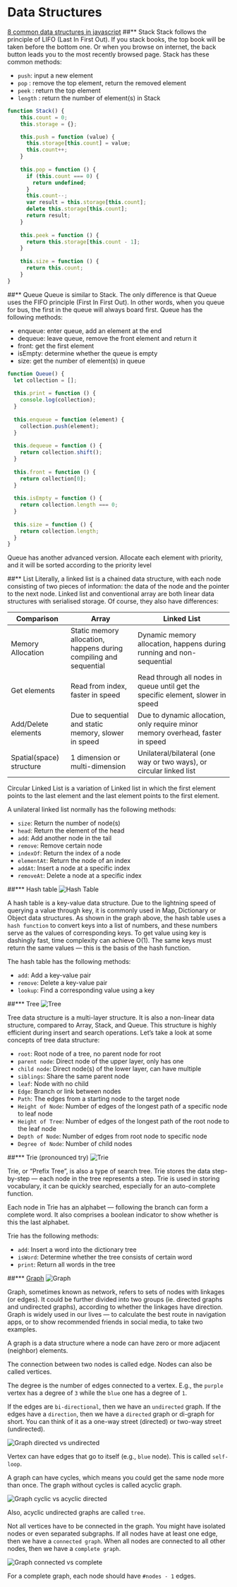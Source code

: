 # Data Structures
[8 common data structures in javascript](https://betterprogramming.pub/8-common-data-structures-in-javascript-3d3537e69a27)
##\** Stack
Stack follows the principle of LIFO (Last In First Out). If you stack books, the top book will be taken before the bottom one. Or when you browse on internet, the back button leads you to the most recently browsed page.
Stack has these common methods:
- `push`: input a new element
- `pop` : remove the top element, return the removed element
- `peek` : return the top element
- `length` : return the number of element(s) in Stack
```typescript
function Stack() {
    this.count = 0;
    this.storage = {};

    this.push = function (value) {
      this.storage[this.count] = value;
      this.count++;
    }
  
    this.pop = function () {
      if (this.count === 0) {
        return undefined;
      }
      this.count--;
      var result = this.storage[this.count];
      delete this.storage[this.count];
      return result;
    }
  
    this.peek = function () {
      return this.storage[this.count - 1];
    }
  
    this.size = function () {
      return this.count;
    }
}
```
##\** Queue
Queue is similar to Stack.
The only difference is that Queue uses the FIFO principle (First In First Out).
In other words, when you queue for bus, the first in the queue will always board first.
Queue has the following methods:
- enqueue: enter queue, add an element at the end
- dequeue: leave queue, remove the front element and return it
- front: get the first element
- isEmpty: determine whether the queue is empty
- size: get the number of element(s) in queue
```typescript
function Queue() {
  let collection = [];
  
  this.print = function () {
    console.log(collection);
  }
  
  this.enqueue = function (element) {
    collection.push(element);
  }
  
  this.dequeue = function () {
    return collection.shift();
  }
  
  this.front = function () {
    return collection[0];
  }
  
  this.isEmpty = function () {
    return collection.length === 0;
  }
  
  this.size = function () {
    return collection.length;
  }
}
```
Queue has another advanced version.
Allocate each element with priority, and it will be sorted according to the priority level

##\** List
Literally, a linked list is a chained data structure, with each node consisting of two pieces of information:
the data of the node and the pointer to the next node.
Linked list and conventional array are both linear data structures with serialised storage.
Of course, they also have differences:

| Comparison               | Array                                                             | Linked List                                                                     |
|--------------------------|-------------------------------------------------------------------|---------------------------------------------------------------------------------|
| Memory Allocation        | Static memory allocation, happens during compiling and sequential | Dynamic memory allocation, happens during running and non-sequential            |
| Get elements             | Read from index, faster in speed                                  | Read through all nodes in queue until get the specific element, slower in speed |
| Add/Delete elements      | Due to sequential and static memory, slower in speed              | Due to dynamic allocation, only require minor memory overhead, faster in speed  |
| Spatial(space) structure | 1 dimension or multi-dimension                                    | Unilateral/bilateral (one way or two ways), or circular linked list             |

Circular Linked List is a variation of Linked list
in which the first element points to the last element and the last element points to the first element.

A unilateral linked list normally has the following methods:
- `size`: Return the number of node(s)
- `head`: Return the element of the head
- `add`: Add another node in the tail
- `remove`: Remove certain node
- `indexOf`: Return the index of a node
- `elementAt`: Return the node of an index
- `addAt`: Insert a node at a specific index
- `removeAt`: Delete a node at a specific index

##\*** Hash table
![Hash Table](images/hash-table.png)

A hash table is a key-value data structure.
Due to the lightning speed of querying a value through key,
it is commonly used in Map, Dictionary or Object data structures.
As shown in the graph above, the hash table uses a `hash function` to convert keys into a list of numbers,
and these numbers serve as the values of corresponding keys.
To get value using key is dashingly fast, time complexity can achieve O(1).
The same keys must return the same values — this is the basis of the hash function.

The hash table has the following methods:
- `add`: Add a key-value pair
- `remove`: Delete a key-value pair
- `lookup`: Find a corresponding value using a key

##\*** Tree
![Tree](images/tree.png)

Tree data structure is a multi-layer structure.
It is also a non-linear data structure,
compared to Array, Stack, and Queue. This structure is highly efficient during insert and search operations.
Let’s take a look at some concepts of tree data structure:
- `root`: Root node of a tree, no parent node for root
- `parent node`: Direct node of the upper layer, only has one
- `child node`: Direct node(s) of the lower layer, can have multiple
- `siblings`: Share the same parent node
- `leaf`: Node with no child
- `Edge`: Branch or link between nodes
- `Path`: The edges from a starting node to the target node
- `Height of Node`: Number of edges of the longest path of a specific node to leaf node
- `Height of Tree`: Number of edges of the longest path of the root node to the leaf node
- `Depth of Node`: Number of edges from root node to specific node
- `Degree of Node`: Number of child nodes

##\*** Trie (pronounced try)
![Trie](images/trie.png)

Trie, or “Prefix Tree”, is also a type of search tree.
Trie stores the data step-by-step — each node in the tree represents a step.
Trie is used in storing vocabulary, it can be quickly searched, especially for an auto-complete function.

Each node in Trie has an alphabet — following the branch can form a complete word.
It also comprises a boolean indicator to show whether is this the last alphabet.

Trie has the following methods:
- `add`: Insert a word into the dictionary tree
- `isWord`: Determine whether the tree consists of certain word
- `print`: Return all words in the tree

##\*** [Graph](https://adrianmejia.com/data-structures-for-beginners-graphs-time-complexity-tutorial/)
![Graph](images/graph.jpg)

Graph, sometimes known as network, refers to sets of nodes with linkages (or edges).
It could be further divided into two groups (ie. directed graphs and undirected graphs),
according to whether the linkages have direction.
Graph is widely used in our lives — to calculate the best route in navigation apps,
or to show recommended friends in social media, to take two examples.

A graph is a data structure where a node can have zero or more adjacent (neighbor) elements.

The connection between two nodes is called edge. Nodes can also be called vertices.

The degree is the number of edges connected to a vertex.
E.g., the `purple` vertex has a degree of `3` while the `blue` one has a degree of `1`.

If the edges are `bi-directional`, then we have an `undirected` graph.
If the edges have a `direction`, then we have a `directed` graph or di-graph for short.
You can think of it as a one-way street (directed) or two-way street (undirected).

![Graph directed vs undirected](images/graph-directed-vs-undirected.jpg)

Vertex can have edges that go to itself (e.g., `blue` node). This is called `self-loop`.

A graph can have cycles, which means you could get the same node more than once.
The graph without cycles is called acyclic graph.

![Graph cyclic vs acyclic directed](images/graph-cyclic-vs-acyclic-directed.jpg)

Also, acyclic undirected graphs are called `tree`.

Not all vertices have to be connected in the graph.
You might have isolated nodes or even separated subgraphs.
If all nodes have at least one edge, then we have a `connected graph`.
When all nodes are connected to all other nodes, then we have a `complete graph`.

![Graph connected vs complete](images/graph-connected-vs-complete.jpg)

For a complete graph, each node should have `#nodes - 1` edges.
